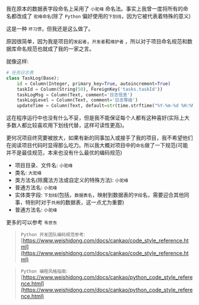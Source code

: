 
我在原本的数据表字段命名上采用了 `小驼峰` 命名法。事实上我曾一度将所有的命名都改成了 `驼峰命名`(除了 `Python` 偏好使用的`下划线`，因为它被代表着特殊的意义)

这是一种 `坏习惯`，但我还是这么做了。

原因很简单，因为我是项目的`发起者`，`开发者`和`维护者` ，所以对于项目命名规范和数据库命名规范也就成了我的一家之言。

就像这样:

```python
# 任务日志表
class TaskLog(Base):
    id = Column(Integer, primary_key=True, autoincrement=True)
    taskId = Column(String(50), ForeignKey('tasks.taskId'))
    taskLogMsg = Column(Text, comment='日志信息')
    taskLogLevel = Column(Text, comment='日志等级')
    updateTime = Column(Text, default=str(time.strftime("%Y-%m-%d %H:%M:%S", time.localtime())), comment='记录时间')
```

这在程序运行中也没有什么不妥，但是我不能保证每个人都有这种喜好(实际上大多数人都比较喜欢用下划线代替，这样可读性更高)。

更何况项目终究要被放大，如果有新的同事加入或接手了我的项目，我不希望他们在阅读项目代码时显得那么吃力。所以我大概对项目中的`命名`做了一下规范(可能并不是最佳规范，本来也没有什么最优的编码规范)

- 项目目录、文件名: `小驼峰`
- 类名: `大驼峰`
- 类方法名(除魔法方法或自定义的特殊方法): `小驼峰`
- 普通方法名: `小驼峰`
- 实体类字段: `下划线`(包括，`数据表名`，映射到数据表的`字段`名，需要迎合其他同事，特别时对于`共用`的数据表，这一点尤为重要)
- 普通方法名: `小驼峰`


更多的可以参考 `韦世东` 

> `Python 开发团队编码规范参考`: [https://www.weishidong.com/docs/cankao/code_style_reference.html](https://www.weishidong.com/docs/cankao/code_style_reference.html)

> `Python 编程风格指南`: [https://www.weishidong.com/docs/cankao/python_code_style_reference.html](https://www.weishidong.com/docs/cankao/python_code_style_reference.html)



